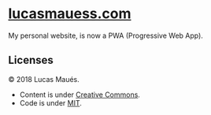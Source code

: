 # [lucasmauess.com](https://lucasmauess.com/)

My personal website, is now a PWA (Progressive Web App).

## Licenses

© 2018 Lucas Maués.

* Content is under [Creative Commons](https://creativecommons.org/licenses/by-nc-sa/4.0/).
* Code is under [MIT](https://mit-license.org/).